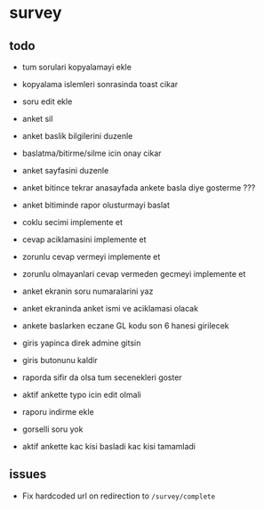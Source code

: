 # survey

## todo

- tum sorulari kopyalamayi ekle
- kopyalama islemleri sonrasinda toast cikar
- soru edit ekle
- anket sil
- anket baslik bilgilerini duzenle
- baslatma/bitirme/silme icin onay cikar

- anket sayfasini duzenle
- anket bitince tekrar anasayfada ankete basla diye gosterme ???
- anket bitiminde rapor olusturmayi baslat
- coklu secimi implemente et
- cevap aciklamasini implemente et
- zorunlu cevap vermeyi implemente et
- zorunlu olmayanlari cevap vermeden gecmeyi implemente et
- anket ekranin soru numaralarini yaz
- anket ekraninda anket ismi ve aciklamasi olacak
- ankete baslarken eczane GL kodu son 6 hanesi girilecek
- giris yapinca direk admine gitsin
- giris butonunu kaldir
- raporda sifir da olsa tum secenekleri goster
- aktif ankette typo icin edit olmali
- raporu indirme ekle
- gorselli soru yok
- aktif ankette kac kisi basladi kac kisi tamamladi


## issues

- Fix hardcoded url on redirection to `/survey/complete`

